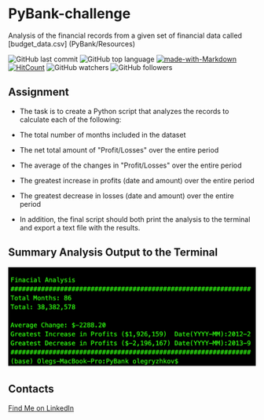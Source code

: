 # PyBank-challenge

Analysis of the financial records from a given set of financial data called [budget_data.csv] (PyBank/Resources)

![GitHub last commit](https://img.shields.io/github/last-commit/OlegRyzhkov2020/python-challenge)
![GitHub top language](https://img.shields.io/github/languages/top/OlegRyzhkov2020/python-challenge)
[![made-with-Markdown](https://img.shields.io/badge/Made%20with-Markdown-1f425f.svg)](http://commonmark.org)
[![HitCount](http://hits.dwyl.com/OlegRyzhkov2020/python-challenge.svg)](http://hits.dwyl.com/OlegRyzhkov2020/python-challenge)
![GitHub watchers](https://img.shields.io/github/watchers/OlegRyzhkov2020/python-challenge?label=Watch&style=social)
![GitHub followers](https://img.shields.io/github/followers/OlegRyzhkov2020?label=Follow&style=social)


## Assignment

*  The task is to create a Python script that analyzes the records to calculate each of the following:

  * The total number of months included in the dataset

  * The net total amount of "Profit/Losses" over the entire period

  * The average of the changes in "Profit/Losses" over the entire period

  * The greatest increase in profits (date and amount) over the entire period

  * The greatest decrease in losses (date and amount) over the entire period
  * In addition, the  final script should both print the analysis to the terminal and export a text file with the results.

## Summary Analysis Output to the Terminal

![Summary_screenshot](Screenshot.png)


## Contacts
[Find Me on
LinkedIn](https://www.linkedin.com/in/oleg-n-ryzhkov/)
